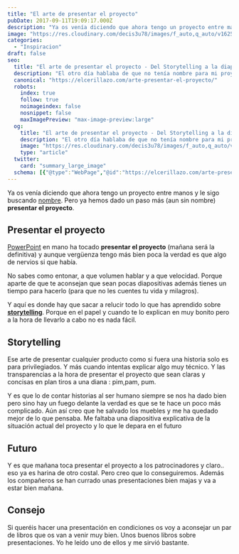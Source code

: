 ```yaml
---
title: "El arte de presentar el proyecto"
pubDate: 2017-09-11T19:09:17.000Z
description: "Ya os venía diciendo que ahora tengo un proyecto entre manos y le sigo buscando nombre. Pero ya hemos dado un paso más (aun sin nombre) presentar el proyecto."
image: "https://res.cloudinary.com/decis3u78/images/f_auto,q_auto/v1625696477/presentar_el_proyecto_d9dzsv_4606acdb/presentar_el_proyecto_d9dzsv_4606acdb.jpg?_i=AA"
categories:
  - "Inspiracion"
draft: false
seo:
  title: "El arte de presentar el proyecto - Del Storytelling a la diapositiva"
  description: "El otro día hablaba de que no tenía nombre para mi proyecto. Hoy os explico como presentar el proyecto sin morir en el intento. Además dentro hay sorpresa."
  canonical: "https://elcerillazo.com/arte-presentar-el-proyecto/"
  robots:
    index: true
    follow: true
    noimageindex: false
    nosnippet: false
    maxImagePreview: "max-image-preview:large"
  og:
    title: "El arte de presentar el proyecto - Del Storytelling a la diapositiva"
    description: "El otro día hablaba de que no tenía nombre para mi proyecto. Hoy os explico como presentar el proyecto sin morir en el intento. Además dentro hay sorpresa."
    image: "https://res.cloudinary.com/decis3u78/images/f_auto,q_auto/v1625696477/presentar_el_proyecto_d9dzsv_4606acdb/presentar_el_proyecto_d9dzsv_4606acdb.jpg?_i=AA"
    type: "article"
  twitter:
    card: "summary_large_image"
  schema: [{"@type":"WebPage","@id":"https://elcerillazo.com/arte-presentar-el-proyecto/","url":"https://elcerillazo.com/arte-presentar-el-proyecto/","name":"El arte de presentar el proyecto - Del Storytelling a la diapositiva","isPartOf":{"@id":"https://elcerillazo.com/#website"},"primaryImageOfPage":{"@id":"https://elcerillazo.com/arte-presentar-el-proyecto/#primaryimage"},"image":{"@id":"https://elcerillazo.com/arte-presentar-el-proyecto/#primaryimage"},"thumbnailUrl":"https://res.cloudinary.com/decis3u78/images/f_auto,q_auto/v1625696477/presentar_el_proyecto_d9dzsv_4606acdb/presentar_el_proyecto_d9dzsv_4606acdb.jpg?_i=AA","datePublished":"2017-09-11T21:09:17+00:00","dateModified":"2017-09-17T22:50:38+00:00","author":{"@id":"https://elcerillazo.com/#/schema/person/368d5b496aeaf077b307f248a72abcd9"},"description":"El otro día hablaba de que no tenía nombre para mi proyecto. Hoy os explico como presentar el proyecto sin morir en el intento. Además dentro hay sorpresa.","breadcrumb":{"@id":"https://elcerillazo.com/arte-presentar-el-proyecto/#breadcrumb"},"inLanguage":"es","potentialAction":[{"@type":"ReadAction","target":["https://elcerillazo.com/arte-presentar-el-proyecto/"]}]},{"@type":"ImageObject","inLanguage":"es","@id":"https://elcerillazo.com/arte-presentar-el-proyecto/#primaryimage","url":"https://res.cloudinary.com/decis3u78/images/f_auto,q_auto/v1625696477/presentar_el_proyecto_d9dzsv_4606acdb/presentar_el_proyecto_d9dzsv_4606acdb.jpg?_i=AA","contentUrl":"https://res.cloudinary.com/decis3u78/images/f_auto,q_auto/v1625696477/presentar_el_proyecto_d9dzsv_4606acdb/presentar_el_proyecto_d9dzsv_4606acdb.jpg?_i=AA","width":1024,"height":682,"caption":"Presentar el Proyecto"},{"@type":"BreadcrumbList","@id":"https://elcerillazo.com/arte-presentar-el-proyecto/#breadcrumb","itemListElement":[{"@type":"ListItem","position":1,"name":"Portada","item":"https://elcerillazo.com/"},{"@type":"ListItem","position":2,"name":"El arte de presentar el proyecto"}]},{"@type":"WebSite","@id":"https://elcerillazo.com/#website","url":"https://elcerillazo.com/","name":"El Cerillazo","description":"De pequeño hacía hogueras y jugaba con cerillas","potentialAction":[{"@type":"SearchAction","target":{"@type":"EntryPoint","urlTemplate":"https://elcerillazo.com/?s={search_term_string}"},"query-input":{"@type":"PropertyValueSpecification","valueRequired":true,"valueName":"search_term_string"}}],"inLanguage":"es"},{"@type":"Person","@id":"https://elcerillazo.com/#/schema/person/368d5b496aeaf077b307f248a72abcd9","name":"montywp","url":"https://elcerillazo.com/author/montywp/"}]
---
```


Ya os venía diciendo que ahora tengo un proyecto entre manos y le sigo buscando [nombre](https://elcerillazo.com/nombre-para-un-proyecto/). Pero ya hemos dado un paso más (aun sin nombre) **presentar el proyecto**.

## Presentar el proyecto

[PowerPoint](https://es.wikipedia.org/wiki/Microsoft_PowerPoint) en mano ha tocado **presentar el proyecto** (mañana será la definitiva) y aunque vergüenza tengo más bien poca la verdad es que algo de nervios si que había.

No sabes como entonar, a que volumen hablar y a que velocidad. Porque aparte de que te aconsejan que sean pocas diapositivas además tienes un tiempo para hacerlo (para que no les cuentes tu vida y milagros).

Y aquí es donde hay que sacar a relucir todo lo que has aprendido sobre **[storytelling](https://es.wikipedia.org/wiki/Narraci%C3%B3n_de_historias)**. Porque en el papel y cuando te lo explican en muy bonito pero a la hora de llevarlo a cabo no es nada fácil.

## Storytelling

Ese arte de presentar cualquier producto como si fuera una historia solo es para privilegiados. Y más cuando intentas explicar algo muy técnico. Y las transparencias a la hora de presentar el proyecto que sean claras y concisas en plan tiros a una diana : pim,pam, pum.

Y es que lo de contar historias al ser humano siempre se nos ha dado bien pero sino hay un fuego delante la verdad es que se te hace un poco más complicado. Aún así creo que he salvado los muebles y me ha quedado mejor de lo que pensaba. Me faltaba una diapositiva explicativa de la situación actual del proyecto y lo que le depara en el futuro

## Futuro

Y es que mañana toca presentar el proyecto a los patrocinadores y claro.. eso ya es harina de otro costal. Pero creo que lo conseguiremos. Además los compañeros se han currado unas presentaciones bien majas y va a estar bien mañana.

## Consejo

Si queréis hacer una presentación en condiciones os voy a aconsejar un par de libros que os van a venir muy bien. Unos buenos libros sobre presentaciones. Yo he leído uno de ellos y me sirvió bastante.